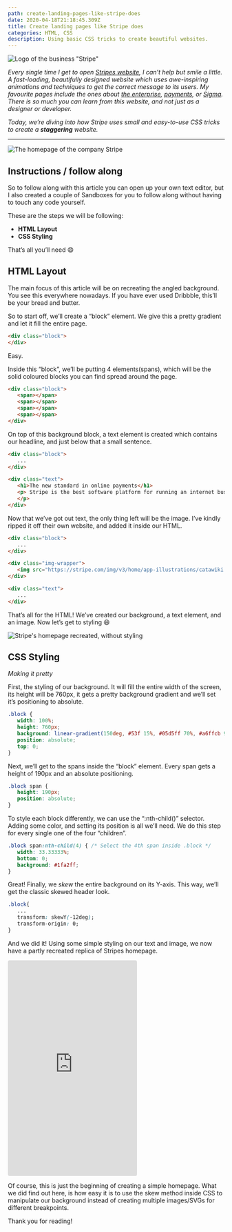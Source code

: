 ```yaml
---
path: create-landing-pages-like-stripe-does
date: 2020-04-18T21:18:45.309Z
title: Create landing pages like Stripe does
categories: HTML, CSS
description: Using basic CSS tricks to create beautiful websites.
---
```

![Logo of the business "Stripe"](../../assets/stripe-logo.png)

*Every single time I get to open [Stripes website](https://stripe.com/), I can’t help but smile a little. A fast-loading, beautifully designed website which uses awe-inspiring animations and techniques to get the correct message to its users. My favourite pages include the ones about [the enterprise](https://stripe.com/enterprise), [payments](https://stripe.com/payments), or [Sigma](https://stripe.com/sigma). There is so much you can learn from this website, and not just as a designer or developer.*

*Today, we’re diving into how Stripe uses small and easy-to-use CSS tricks to create a **staggering** website.*

*<hr/>*

![The homepage of the company Stripe](../../assets/stripe-home-page.png)

## Instructions / follow along

So to follow along with this article you can open up your own text editor, but I also created a couple of Sandboxes for you to follow along without having to touch any code yourself.

These are the steps we will be following:

* **HTML Layout**
* **CSS Styling**

That’s all you’ll need 😄

## HTML Layout

The main focus of this article will be on recreating the angled background. You see this everywhere nowadays. If you have ever used Dribbble, this’ll be your bread and butter.

So to start off, we’ll create a “block” element. We give this a pretty gradient and let it fill the entire page.

``` html
<div class="block">
</div>
```

Easy.

Inside this “block”, we’ll be putting 4 elements(spans), which will be the solid coloured blocks you can find spread around the page.

``` html
<div class="block">
   <span></span>
   <span></span>
   <span></span>
   <span></span>
</div>
```

On top of this background block, a text element is created which contains our headline, and just below that a small sentence.

``` html
<div class="block">
   ...
</div>

<div class="text">
   <h1>The new standard in online payments</h1>
   <p> Stripe is the best software platform for running an internet business. We handle billions of dollars every year for forward-thinking businesses around the world.
   </p>
</div>
```

Now that we’ve got out text, the only thing left will be the image. I’ve kindly ripped it off their own website, and added it inside our HTML.

``` html
<div class="block">
   ...
</div>

<div class="img-wrapper">
   <img src="https://stripe.com/img/v3/home/app-illustrations/catawiki.svg"/>
</div>

<div class="text">
   ...
</div>
```

That’s all for the HTML! We’ve created our background, a text element, and an image. Now let’s get to styling 😄

![Stripe's homepage recreated, without styling](../../assets/stripe-progress-1.png)

## CSS Styling

*Making it pretty*

First, the styling of our background. It will fill the entire width of the screen, its height will be 760px, it gets a pretty background gradient and we’ll set it’s positioning to absolute.

```css
.block {
   width: 100%;
   height: 760px;
   background: linear-gradient(150deg, #53f 15%, #05d5ff 70%, #a6ffcb 94%);
   position: absolute;
   top: 0;
}
```

Next, we’ll get to the spans inside the “block” element. Every span gets a height of 190px and an absolute positioning.

```css
.block span {
   height: 190px;
   position: absolute;
}
```

To style each block differently, we can use the “:nth-child()” selector. Adding some color, and setting its position is all we’ll need. We do this step for every single one of the four “children”.

```css
.block span:nth-child(4) { /* Select the 4th span inside .block */
   width: 33.33333%;
   bottom: 0;
   background: #1fa2ff;
}
```

Great! Finally, we *skew* the entire background on its Y-axis. This way, we’ll get the classic skewed header look.

```css
.block{
   ...
   transform: skewY(-12deg);
   transform-origin: 0;
}
```

And we did it! Using some simple styling on our text and image, we now have a partly recreated replica of Stripes homepage.

<iframe
     src="https://codesandbox.io/embed/result-recreating-stripe-using-simple-css-zcr8l?autoresize=1&fontsize=14&hidenavigation=1&theme=dark&view=preview&codemirror=1&runonclick=1"
     style="height:500px; border:0; border-radius: 4px; overflow:hidden;"
     title="\[Result] - Recreating Stripe using simple CSS"
     allow="accelerometer; ambient-light-sensor; camera; encrypted-media; geolocation; gyroscope; hid; microphone; midi; payment; usb; vr"
     sandbox="allow-forms allow-modals allow-popups allow-presentation allow-same-origin allow-scripts"
   ></iframe>

Of course, this is just the beginning of creating a simple homepage. What we did find out here, is how easy it is to use the skew method inside CSS to manipulate our background instead of creating multiple images/SVGs for different breakpoints.

Thank you for reading!